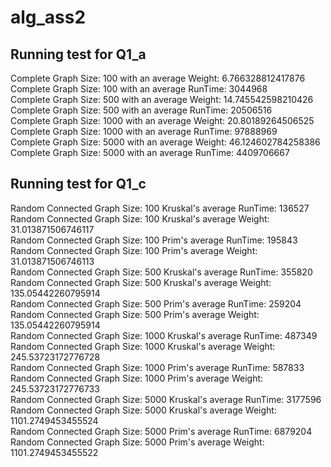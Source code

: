 # alg_ass2

## Running test for Q1_a

Complete Graph Size: 100 with an average Weight: 6.766328812417876
<br/>
Complete Graph Size: 100 with an average RunTime: 3044968
<br/>
Complete Graph Size: 500 with an average Weight: 14.745542598210426
<br/>
Complete Graph Size: 500 with an average RunTime: 20506516
<br/>
Complete Graph Size: 1000 with an average Weight: 20.80189264506525
<br/>
Complete Graph Size: 1000 with an average RunTime: 97888969
<br/>
Complete Graph Size: 5000 with an average Weight: 46.124602784258386
<br/>
Complete Graph Size: 5000 with an average RunTime: 4409706667

## Running test for Q1_c

Random Connected Graph Size: 100 Kruskal's average RunTime: 136527
<br/>
Random Connected Graph Size: 100 Kruskal's average Weight: 31.013871506746117
<br/>
Random Connected Graph Size: 100 Prim's average RunTime: 195843
<br/>
Random Connected Graph Size: 100 Prim's average Weight: 31.013871506746113
<br/>
Random Connected Graph Size: 500 Kruskal's average RunTime: 355820
<br/>
Random Connected Graph Size: 500 Kruskal's average Weight: 135.05442260795914
<br/>
Random Connected Graph Size: 500 Prim's average RunTime: 259204
<br/>
Random Connected Graph Size: 500 Prim's average Weight: 135.05442260795914
<br/>
Random Connected Graph Size: 1000 Kruskal's average RunTime: 487349
<br/>
Random Connected Graph Size: 1000 Kruskal's average Weight: 245.53723172776728
<br/>
Random Connected Graph Size: 1000 Prim's average RunTime: 587833
<br/>
Random Connected Graph Size: 1000 Prim's average Weight: 245.53723172776733
<br/>
Random Connected Graph Size: 5000 Kruskal's average RunTime: 3177596
<br/>
Random Connected Graph Size: 5000 Kruskal's average Weight: 1101.2749453455524
<br/>
Random Connected Graph Size: 5000 Prim's average RunTime: 6879204
<br/>
Random Connected Graph Size: 5000 Prim's average Weight: 1101.2749453455522